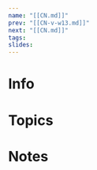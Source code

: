 ```yaml
---
name: "[[CN.md]]"
prev: "[[CN-v-w13.md]]"
next: "[[CN.md]]"
tags:
slides:
---
```



# Info


# Topics


# Notes
